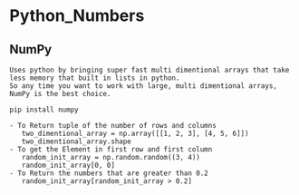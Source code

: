 # Python_Numbers
 
## NumPy
    Uses python by bringing super fast multi dimentional arrays that take less memory that built in lists in python.
    So any time you want to work with large, multi dimentional arrays, NumPy is the best choice.

    pip install numpy

    - To Return tuple of the number of rows and columns
       two_dimentional_array = np.array([[1, 2, 3], [4, 5, 6]])
       two_dimentional_array.shape
    - To get the Element in first row and first column
       random_init_array = np.random.random((3, 4))
       random_init_array[0, 0]
    - To Return the numbers that are greater than 0.2
       random_init_array[random_init_array > 0.2]
